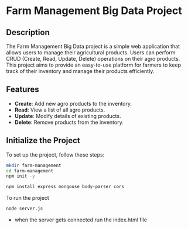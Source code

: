 # Farm Management Big Data Project

## Description

The Farm Management Big Data project is a simple web application that allows users to manage their agricultural products. Users can perform CRUD (Create, Read, Update, Delete) operations on their agro products. This project aims to provide an easy-to-use platform for farmers to keep track of their inventory and manage their products efficiently.

## Features

- **Create**: Add new agro products to the inventory.
- **Read**: View a list of all agro products.
- **Update**: Modify details of existing products.
- **Delete**: Remove products from the inventory.

## Initialize the Project

To set up the project, follow these steps:

```bash
mkdir farm-management
cd farm-management
npm init -y
```

```bash
npm install express mongoose body-parser cors
```
To run the project 
```bash
node server.js
```
* when the server gets connected run the index.html file
